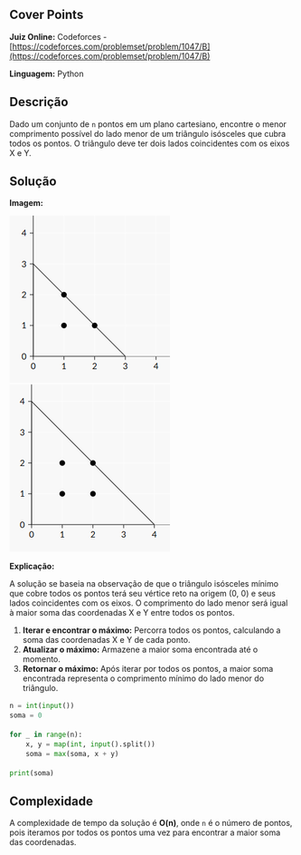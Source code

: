 ## Cover Points

**Juiz Online:** Codeforces - [https://codeforces.com/problemset/problem/1047/B](https://codeforces.com/problemset/problem/1047/B)

**Linguagem:** Python

## Descrição

Dado um conjunto de `n` pontos em um plano cartesiano, encontre o menor comprimento possível do lado menor de um triângulo isósceles que cubra todos os pontos. O triângulo deve ter dois lados coincidentes com os eixos X e Y.

## Solução

**Imagem:**

![image](Example1.png)
![image](Example2.png)

**Explicação:**

A solução se baseia na observação de que o triângulo isósceles mínimo que cobre todos os pontos terá seu vértice reto na origem (0, 0) e seus lados coincidentes com os eixos. O comprimento do lado menor será igual à maior soma das coordenadas X e Y entre todos os pontos.

1. **Iterar e encontrar o máximo:** Percorra todos os pontos, calculando a soma das coordenadas X e Y de cada ponto.
2. **Atualizar o máximo:** Armazene a maior soma encontrada até o momento.
3. **Retornar o máximo:** Após iterar por todos os pontos, a maior soma encontrada representa o comprimento mínimo do lado menor do triângulo.

```python
n = int(input())
soma = 0

for _ in range(n):
    x, y = map(int, input().split())
    soma = max(soma, x + y)

print(soma)
```

## Complexidade

A complexidade de tempo da solução é **O(n)**, onde `n` é o número de pontos, pois iteramos por todos os pontos uma vez para encontrar a maior soma das coordenadas.
